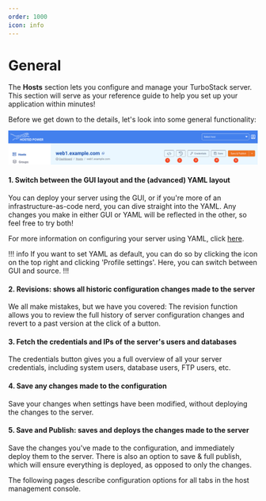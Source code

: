 ```yaml
---
order: 1000
icon: info
---
```


# General

The **Hosts** section lets you configure and manage your TurboStack server. This section will serve as your reference guide to help you set up your application within minutes!

Before we get down to the details, let's look into some general functionality:

![General functions](img/tsa_server_header1.png)

#### 1. Switch between the GUI layout and the (advanced) YAML layout

You can deploy your server using the GUI, or if you're more of an infrastructure-as-code nerd, you can dive straight into the YAML. Any changes you make in either GUI or YAML will be reflected in the other, so feel free to try both!

For more information on configuring your server using YAML, click [here](yaml.md).

!!! info
If you want to set YAML as default, you can do so by clicking the icon on the top right and clicking 'Profile settings'. Here, you can switch between GUI and source.
!!!

#### 2. Revisions: shows all historic configuration changes made to the server

We all make mistakes, but we have you covered: The revision function allows you to review the full history of server configuration changes and revert to a past version at the click of a button.

#### 3. Fetch the credentials and IPs of the server's users and databases

The credentials button gives you a full overview of all your server credentials, including system users, database users, FTP users, etc.

#### 4. Save any changes made to the configuration

Save your changes when settings have been modified, without deploying the changes to the server.

#### 5. Save and Publish: saves and deploys the changes made to the server

Save the changes you've made to the configuration, and immediately deploy them to the server. There is also an option to save & full publish, which will ensure everything is deployed, as opposed to only the changes.

The following pages describe configuration options for all tabs in the host management console.